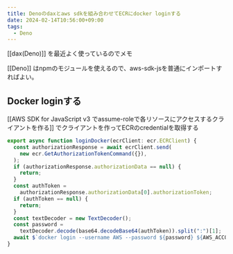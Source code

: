 ```yaml
---
title: Denoのdaxとaws sdkを組み合わせてECRにdocker loginする
date: 2024-02-14T10:56:00+09:00
tags:
  - Deno
---
```


[[dax(Deno)]] を最近よく使っているのでメモ

[[Deno]] はnpmのモジュールを使えるので、aws-sdk-jsを普通にインポートすればよい。

## Docker loginする

[[AWS SDK for JavaScript v3 でassume-roleで各リソースにアクセスするクライアントを作る]] でクライアントを作ってECRのcredentialを取得する

```typescript title:aws.ts
export async function loginDocker(ecrClient: ecr.ECRClient) {
  const authorizationResponse = await ecrClient.send(
    new ecr.GetAuthorizationTokenCommand({}),
  );
  if (authorizationResponse.authorizationData == null) {
    return;
  }
  const authToken =
    authorizationResponse.authorizationData[0].authorizationToken;
  if (authToken == null) {
    return;
  }
  const textDecoder = new TextDecoder();
  const password =
    textDecoder.decode(base64.decodeBase64(authToken)).split(":")[1];
  await $`docker login --username AWS --password ${password} ${AWS_ACCOUNT}.dkr.ecr.ap-northeast-1.amazonaws.com`;
}
```

